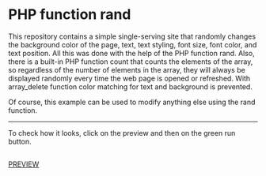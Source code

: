 # PHP function rand
This repository contains a simple single-serving site that randomly changes the background color of the page, text, text styling, font size, font color, and text position. All this was done with the help of the PHP function rand. Also, there is a built-in PHP function count that counts the elements of the array, so regardless of the number of elements in the array, they will always be displayed randomly every time the web page is opened or refreshed. With array_delete function color matching for text and background is prevented.

Of course, this example can be used to modify anything else using the rand function.

---

To check how it looks, click on the preview and then on the green run button.
##
[PREVIEW](https://replit.com/@MirnesGlamocic/PHP-function-rand?v=1)